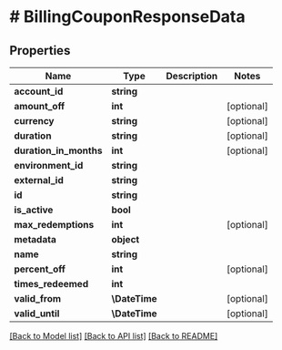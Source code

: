 # # BillingCouponResponseData

## Properties

Name | Type | Description | Notes
------------ | ------------- | ------------- | -------------
**account_id** | **string** |  |
**amount_off** | **int** |  | [optional]
**currency** | **string** |  | [optional]
**duration** | **string** |  | [optional]
**duration_in_months** | **int** |  | [optional]
**environment_id** | **string** |  |
**external_id** | **string** |  |
**id** | **string** |  |
**is_active** | **bool** |  |
**max_redemptions** | **int** |  | [optional]
**metadata** | **object** |  |
**name** | **string** |  |
**percent_off** | **int** |  | [optional]
**times_redeemed** | **int** |  |
**valid_from** | **\DateTime** |  | [optional]
**valid_until** | **\DateTime** |  | [optional]

[[Back to Model list]](../../README.md#models) [[Back to API list]](../../README.md#endpoints) [[Back to README]](../../README.md)
